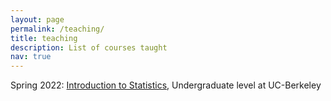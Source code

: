 ```yaml
---
layout: page
permalink: /teaching/
title: teaching
description: List of courses taught
nav: true
---
```


Spring 2022: <a
href="https://classes.berkeley.edu/content/2022-spring-stat-2-001-lec-001">Introduction to Statistics</a>, Undergraduate level at UC-Berkeley
